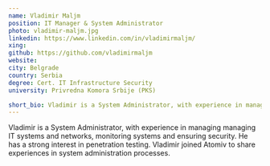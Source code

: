```yaml
---
name: Vladimir Maljm
position: IT Manager & System Administrator
photo: vladimir-maljm.jpg
linkedin: https://www.linkedin.com/in/vladimirmaljm/
xing: 
github: https://github.com/vladimirmaljm
website: 
city: Belgrade
country: Serbia
degree: Cert. IT Infrastructure Security
university: Privredna Komora Srbije (PKS)

short_bio: Vladimir is a System Administrator, with experience in managing managing IT systems and networks, monitoring systems and ensuring security. 
---
```

Vladimir is a System Administrator, with experience in managing managing IT systems and networks, monitoring systems and ensuring security. He has a strong interest in penetration testing. Vladimir joined Atomiv to share experiences in system administration processes.